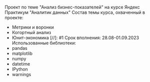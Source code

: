 Проект по теме "Анализ бизнес-показателей" на курсе Яндекс Практикум "Аналитик данных"
Состав темы курса, охваченный в проекте: 
- Метрики и воронки
- Когортный анализ
- Юнит-экономика
[//]: #1
Срок вполнения: 28.08-01.09.2023
Использованные библиотеки:
- pandas
- matplotlib
- numpy
- datetime
- IPython
- warnings
